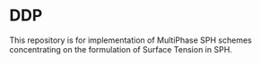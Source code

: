 # DDP

This repository is for implementation of MultiPhase SPH schemes concentrating on the formulation of Surface Tension in SPH.
